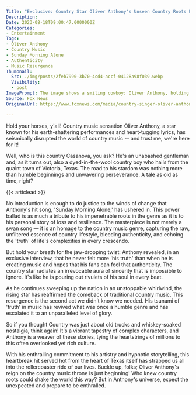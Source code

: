 ```yaml
---
Title: "Exclusive: Country Star Oliver Anthony's Unseen Country Roots Power The Heartbreak Hit That's Shaking The Nation!"
Description: 
Date: 2023-08-18T09:00:47.0000000Z
Categories:
- Entertainment
Tags:
- Oliver Anthony
- Country Music
- Sunday Morning Alone
- Authenticity
- Music Resurgence
Thumbnail:
  Src: ./img/posts/2feb7990-3b70-4cd4-accf-04128a98f039.webp
  Visibility:
  - post
ImagePrompt: The image shows a smiling cowboy; Oliver Anthony, holding his guitar. He's dressed in a plaid shirt, jeans, and cowboy hat, standing in front of a rustic backdrop - symbolizing his deep country roots. The twinkle in his eyes speaks volumes of passion for country music.
Source: Fox News
OriginalUrl: https://www.foxnews.com/media/country-singer-oliver-anthonys-hit-song-goes-back-roots-genre-just-speaks-lot-truth

---
```

Hold your horses, y'all! Country music sensation Oliver Anthony, a star known for his earth-shattering performances and heart-tugging lyrics, has seismically disrupted the world of country music -- and trust me, we're here for it!

Well, who is this country Casanova, you ask? He's an unabashed gentleman and, as it turns out, also a dyed-in-the-wool country boy who hails from the quaint town of Victoria, Texas. The road to his stardom was nothing more than humble beginnings and unwavering perseverance. A tale as old as time, right?

{{< articlead >}}

No introduction is enough to do justice to the winds of change that Anthony's hit song, 'Sunday Morning Alone,' has ushered in. This power ballad is as much a tribute to his impenetrable roots in the genre as it is to his personal story of loss and resilience. The masterpiece is not merely a swan song — it is an homage to the country music genre, capturing the raw, unfiltered essence of country lifestyle, bleeding authenticity, and echoing the 'truth' of life's complexities in every crescendo.

But hold your breath for the jaw-dropping twist: Anthony revealed, in an exclusive interview, that he never felt more 'his truth' than when he is creating music and hopes that his fans can feel that authenticity. The country star radiates an irrevocable aura of sincerity that is impossible to ignore. It's like he is pouring out rivulets of his soul in every beat.

As he continues sweeping up the nation in an unstoppable whirlwind, the rising star has reaffirmed the comeback of traditional country music. This resurgence is the second act we didn’t know we needed. His tsunami of 'truth' in music has revived what was once a humble genre and has escalated it to an unparalleled level of glory.

So if you thought Country was just about old trucks and whiskey-soaked nostalgia, think again! It's a vibrant tapestry of complex characters, and Anthony is a weaver of these stories, tying the heartstrings of millions to this often overlooked yet rich culture.

With his enthralling commitment to his artistry and hypnotic storytelling, this heartbreak hit served hot from the heart of Texas itself has strapped us all into the rollercoaster ride of our lives. Buckle up, folks; Oliver Anthony's reign on the country music throne is just beginning! Who knew country roots could shake the world this way? But in Anthony's universe, expect the unexpected and prepare to be enthralled.